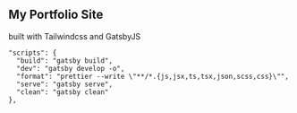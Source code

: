 ## My Portfolio Site

built with Tailwindcss and GatsbyJS

```
"scripts": {
  "build": "gatsby build",
  "dev": "gatsby develop -o",
  "format": "prettier --write \"**/*.{js,jsx,ts,tsx,json,scss,css}\"",
  "serve": "gatsby serve",
  "clean": "gatsby clean"
},
```
